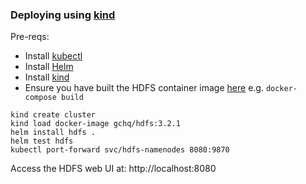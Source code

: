 ### Deploying using [kind](https://kind.sigs.k8s.io/)

Pre-reqs:
* Install [kubectl](https://kubernetes.io/docs/tasks/tools/install-kubectl/)
* Install [Helm](https://github.com/helm/helm/releases)
* Install [kind](https://kind.sigs.k8s.io/docs/user/quick-start/)
* Ensure you have built the HDFS container image [here](../../docker/hdfs/) e.g. `docker-compose build`

```
kind create cluster
kind load docker-image gchq/hdfs:3.2.1
helm install hdfs .
helm test hdfs
kubectl port-forward svc/hdfs-namenodes 8080:9870
```

Access the HDFS web UI at: http://localhost:8080

